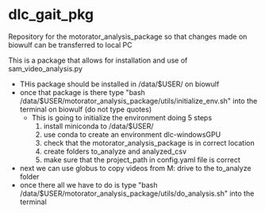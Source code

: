 # dlc_gait_pkg
Repository for the motorator_analysis_package so that changes made on biowulf can be transferred to local PC

This is a package that allows for installation and use of sam_video_analysis.py

- THis package should be installed in /data/$USER/ on biowulf
- once that package is there type "bash /data/$USER/motorator_analysis_package/utils/initialize_env.sh" into the terminal on biowulf (do not type quotes)
  - This is going to initialize the environment doing 5 steps
    1. install miniconda to /data/$USER/
    2. use conda to create an environment dlc-windowsGPU
    3. check that the motorator_analysis_package is in correct location 
    4. create folders to_analyze and analyzed_csv
    5. make sure that the project_path in config.yaml file is correct
- next we can use globus to copy videos from M: drive to the to_analyze folder
- once there all we have to do is type "bash /data/$USER/motorator_analysis_package/utils/do_analysis.sh" into the terminal
